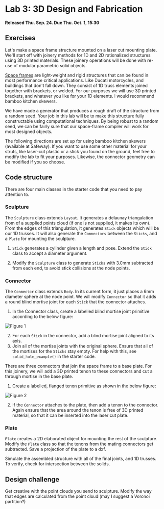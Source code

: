 # Lab 3: 3D Design and Fabrication

**Released Thu. Sep. 24. Due Thu. Oct. 1, 15:30**

## Exercises

Let's make a space frame structure mounted on a laser cut mounting plate. We'll start off with joinery methods for 1D and 2D rationalized structures using 3D printed materials. These joinery operations will be done with re-use of modular parametric solid objects.

[Space frames](https://en.wikipedia.org/wiki/Space_frame) are light-weight and rigid structures that can be found in most performance critical applications. Like Ducati motorcycles, and buildings that don't fall down. They consist of 1D truss elements joined together with brackets, or welded. For our purposes we will use 3D printed brackets, and whatever you like for your 1D elements. I would recommend bamboo kitchen skewers.

We have made a generator that produces a rough draft of the structure from a random seed. Your job in this lab will be to make this structure fully constructable using computational techniques. By being robust to a random seed, we can be fairly sure that our space-frame compiler will work for most designed objects.

The following directions are set up for using bamboo kitchen skewers (available at Safeway). If you want to use some other material for your struts, like laser-cut plastic or a stick you found on the ground, feel free to modify the lab to fit your purposes. Likewise, the connector geometry can be modified if you so choose.

## Code structure

There are four main classes in the starter code that you need to pay attention to. 

### Sculpture
The `Sculpture` class extends `Layout`. It generates a delaunay triangulation from of a supplied points cloud (if one is not supplied, it makes its own). From the edges of this triangulation, it generates `Stick` objects which will be our 1D trusses. It will also generate the `Connectors` between the `Sticks`, and a `Plate` for mounting the sculpture.

1. `Stick` generates a cylinder given a length and pose. Extend the `Stick` class to accept a diameter argument.

1. Modify the `Sculpture` class to generate `Sticks` with 3.0mm subtracted from each end, to avoid stick collisions at the node points.

### Connector
The `Connector` class extends `Body`. In its current form, it just places a 6mm diameter sphere at the node point. We will modify `Connector` so that it adds a round blind mortise joint for each `Stick` that the connector attaches.

1. In the Connector class, create a labelled blind mortise joint primitive according to the below figure:

![Figure 1](https://github.com/CS194-028/starter/blob/master/lab_3/assets/blind_mortise.JPG) 

2. For each `Stick` in the connector, add a blind mortise joint aligned to its axis.
3. Join all of the mortise joints with the original sphere. Ensure that all of the mortises for the `Sticks` stay empty. For help with this, see 
`solid_hole_example()` in the starter code.

There are three connectors that join the space frame to a base plate. For this joinery, we will add a 3D printed tenon to these connectors and cut a through mortise in the base plate.

1. Create a labelled, flanged tenon primitive as shown in the below figure:

![Figure 2](https://github.com/CS194-028/starter/blob/master/lab_3/assets/tenon.JPG) 

2. If the `Connector` attaches to the plate, then add a tenon to the connector. Again ensure that the area around the tenon is free of 3D printed material, so that it can be inserted into the laser cut plate.

### Plate
`Plate` creates a 2D elaborated object for mounting the rest of the sculpture. Modify the `Plate` class so that the tenons from the mating connectors get subtracted. Save a projection of the plate to a dxf.


Simulate the assembled structure with all of the final joints, and 1D trusses. To verify, check for intersection between the solids.

## Design challenge

Get creative with the point clouds you send to sculpture. Modify the way that edges are calculated from the point cloud (may I suggest a Voronoi partition?)


